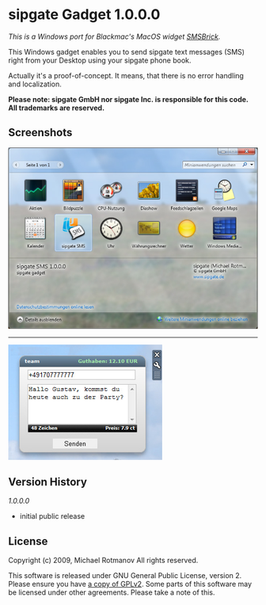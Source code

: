 sipgate Gadget 1.0.0.0
========

*This is a Windows port for Blackmac's MacOS widget [SMSBrick][1].*

This Windows gadget enables you to send sipgate text messages (SMS) right from your Desktop using your sipgate phone book.

Actually it's a proof-of-concept. It means, that there is no error handling and localization.

**Please note: sipgate GmbH nor sipgate Inc. is responsible for this code. All trademarks are reserved.**

Screenshots
-----------
![Gadget Menu](sipgateGadget1.jpg)

--------

![Gadget Screen](sipgateGadget2.jpg)

Version History
---------------

_1.0.0.0_

* initial public release


License
-------

Copyright (c) 2009, Michael Rotmanov
All rights reserved.

This software is released under GNU General Public License, version 2. 
Please ensure you have [a copy of GPLv2][2].
Some parts of this software may be licensed under other agreements. Please take a note of this.

  [1]: http://github.com/BlackMac/SMSBrick "SMSBrick"
  [2]: http://www.gnu.org/licenses/gpl-2.0.html "a copy of GPLv2"